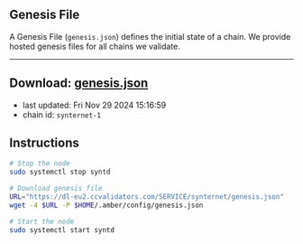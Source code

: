 ## Genesis File
A Genesis File (`genesis.json`) defines the initial state of a chain. We provide hosted genesis files for all chains we validate.

---
**Download: [genesis.json](https://dl-eu2.ccvalidators.com/SERVICE/synternet/genesis.json)**
---

- last updated: Fri Nov 29 2024 15:16:59
- chain id: `synternet-1`

## Instructions
```sh
# Stop the node
sudo systemctl stop syntd

# Download genesis file
URL="https://dl-eu2.ccvalidators.com/SERVICE/synternet/genesis.json"
wget -4 $URL -P $HOME/.amber/config/genesis.json

# Start the node
sudo systemctl start syntd
```

